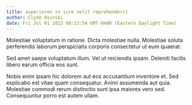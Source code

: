 ```yaml
---
title: asperiores in iure velit reprehenderit
author: Clyde Osinski
date: Fri Jul 01 2022 08:13:54 GMT-0400 (Eastern Daylight Time)
---
```

Molestiae voluptatum in ratione. Dicta molestiae nulla. Molestiae soluta perferendis laborum perspiciatis corporis consectetur ut eum quaerat.

 Sed amet saepe voluptatum illum. Vel ut reiciendis ipsam. Deleniti facilis libero earum officia eos sunt.

 Nobis enim ipsam hic dolorem aut eos accusantium inventore et. Sed explicabo est vitae quam consequatur. Animi assumenda aut quia. Molestiae commodi rerum distinctio sunt ipsa maiores vero sed. Consequuntur porro est autem ullam.